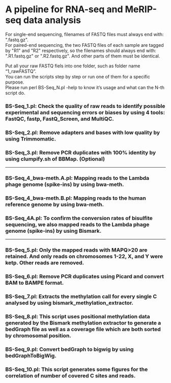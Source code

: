 # A pipeline for RNA-seq and MeRIP-seq data analysis

For single-end sequencing, filenames of FASTQ files must always end with: ".fastq.gz".                           
For paired-end sequencing, the two FASTQ files of each sample are tagged by "R1" and "R2" respectively, so the filenames should always end with: ".R1.fastq.gz" or ".R2.fastq.gz". And other parts of them must be identical.                         

Put all your raw FASTQ fiels into one folder, such as folder name “1_rawFASTQ”.                  
You can run the scripts step by step or run one of them for a specific purpose.                 
Please run perl BS-Seq_N.pl -help to know it’s usage and what can the N-th script do.               



### BS-Seq_1.pl: Check the quality of raw reads to identify possible experimental and sequencing errors or biases by using 4 tools: FastQC, fastp, FastQ_Screen, and MultiQC.       
### BS-Seq_2.pl: Remove adapters and bases with low quality by using Trimmomatic.   
### BS-Seq_3.pl: Remove PCR duplicates with 100% identity by using clumpify.sh of BBMap. (Optional)   

------------------------           

### BS-Seq_4_bwa-meth.A.pl: Mapping reads to the Lambda phage genome (spike-ins) by using bwa-meth.
### BS-Seq_4_bwa-meth.B.pl: Mapping reads to the human reference genome by using bwa-meth.
### BS-Seq_4A.pl: To confirm the conversion rates of bisulfite sequencing,  we also mapped reads to the Lambda phage genome (spike-ins) by using Bismark.

-------------------------                

### BS-Seq_5.pl: Only the mapped reads with MAPQ>20 are retained. And only reads on chromosomes 1-22, X, and Y were ketp. Other reads are removed.           
### BS-Seq_6.pl: Remove PCR duplicates using Picard and convert BAM to BAMPE format.               
### BS-Seq_7.pl: Extracts the methylation call for every single C analysed by using bismark_methylation_extractor.                
### BS-Seq_8.pl: This script uses positional methylation data generated by the Bismark methylation extractor to generate a bedGraph file as well as a coverage file which are both sorted by chromosomal position.                      
### BS-Seq_9.pl:  Convert bedGraph to bigwig by using bedGraphToBigWig.                 
### BS-Seq_10.pl: This script generates some figures for the correlation of number of covered C sites and reads.    
